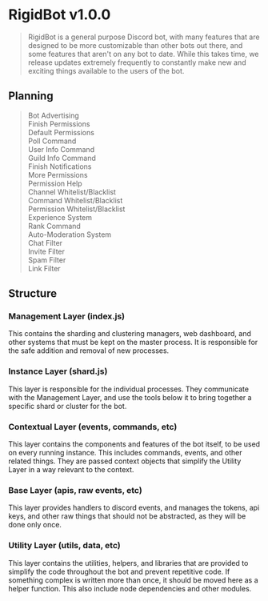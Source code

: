 # RigidBot v1.0.0
> RigidBot is a general purpose Discord bot, with many features that are designed to be more customizable than other bots out there, and some features that aren't on any bot to date. While this takes time, we release updates extremely frequently to constantly make new and exciting things available to the users of the bot.

## Planning
> Bot Advertising  
> Finish Permissions  
> Default Permissions  
> Poll Command  
> User Info Command  
> Guild Info Command  
> Finish Notifications  
> More Permissions  
> Permission Help  
> Channel Whitelist/Blacklist  
> Command Whitelist/Blacklist  
> Permission Whitelist/Blacklist  
> Experience System  
> Rank Command  
> Auto-Moderation System  
> Chat Filter  
> Invite Filter  
> Spam Filter  
> Link Filter  

## Structure
### Management Layer (index.js)
This contains the sharding and clustering managers, web dashboard, and other systems that must be kept on the master process. It is responsible for the safe addition and removal of new processes.
### Instance Layer (shard.js)
This layer is responsible for the individual processes. They communicate with the Management Layer, and use the tools below it to bring together a specific shard or cluster for the bot.
### Contextual Layer (events, commands, etc)
This layer contains the components and features of the bot itself, to be used on every running instance. This includes commands, events, and other related things. They are passed context objects that simplify the Utility Layer in a way relevant to the context.
### Base Layer (apis, raw events, etc)
This layer provides handlers to discord events, and manages the tokens, api keys, and other raw things that should not be abstracted, as they will be done only once.
### Utility Layer (utils, data, etc)
This layer contains the utilities, helpers, and libraries that are provided to simplify the code throughout the bot and prevent repetitive code. If something complex is written more than once, it should be moved here as a helper function. This also include node dependencies and other modules.